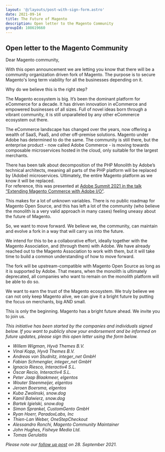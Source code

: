 ```yaml
---
layout: '@/layouts/post-with-sign-form.astro'
date: 2021-09-14
title: The Future of Magento
description: Open letter to the Magento Community
groupId: 108619660
---
```

## Open letter to the Magento Community

Dear Magento community,

With this open announcement we are letting you know that there will be a community organization driven fork of Magento. The purpose is to secure Magento's long term viability for all the businesses depending on it.

Why do we believe this is the right step?

The Magento ecosystem is big. It’s been the dominant platform for eCommerce for a decade. It has driven innovation in eCommerce and empowered businesses of all sizes. Full of novel ideas born through a vibrant community, it is still unparalleled by any other eCommerce ecosystem out there.

The eCommerce landscape has changed over the years, now offering a wealth of SaaS, PaaS, and other off-premise solutions. Magento under Adobe has determined to do the same. The community is still there, but the enterprise product - now called Adobe Commerce - is moving towards composable microservices hosted in the cloud, only suitable for the largest merchants.

There has been talk about decomposition of the PHP Monolith by Adobe’s technical architects, meaning all parts of the PHP platform will be replaced by (Adobe) microservices. Ultimately, the entire Magento platform as we know it will be replaced.  
For reference, this was presented at [Adobe Summit 2021 in the talk “Extending Magento Commerce with Adobe I/O”](https://business.adobe.com/summit/2021/sessions/extending-magento-commerce-with-adobe-io-s604.html).

This makes for a lot of unknown variables. There is no public roadmap for Magento Open Source, and this has left a lot of the community (who believe the monolith is a very valid approach in many cases) feeling uneasy about the future of Magento.

So, we want to move forward. We believe we, the community, can maintain and evolve a fork in a way that will carry us into the future.

We intend for this to be a collaborative effort, ideally together with the Magento Association, and (through them) with Adobe. We have already reached out to the Magento Association to work with them, but it will take time to build a common understanding of how to move forward.

The fork will be upstream-compatible with Magento Open Source as long as it is supported by Adobe. That means, when the monolith is ultimately deprecated, all companies who want to remain on the monolith platform will be able to do so.

We want to earn the trust of the Magento ecosystem. We truly believe we can not only keep Magento alive, we can give it a bright future by putting the focus on merchants, big AND small.

This is only the beginning. Magento has a bright future ahead. We invite you to join us.


*This initiative has been started by the companies and individuals signed below. If you want to publicly show your endorsement and be informed on future updates, please sign this open letter using the form below.*



 * *Willem Wigman,  Hyvä Themes B.V.*
 * *Vinai Kopp,  Hyvä Themes B.V.*
 * *Andreas von Studnitz,  integer_net GmbH*
 * *Fabian Schmengler,  integer_net GmbH*
 * *Ignacio Riesco,  Interactiv4 S.L.*
 * *Óscar Recio,  Interactiv4 S.L.*
 * *Peter Jaap Blaakmeer,  elgentos*
 * *Wouter Steenmeijer,  elgentos*
 * *Jeroen Boersma,  elgentos*
 * *Kuba Zwolinski,  snow.dog*
 * *Kamil Balwierz,  snow.dog*
 * *Bartek Igielski,  snow.dog*
 * *Simon Sprankel,  CustomGento GmbH*
 * *Ryan Hoerr,  ParadoxLabs, Inc*
 * *Thien-Lan Weber, OneStepCheckout*
 * *Alessandro Ronchi,  Magento Community Maintainer*
 * *John Hughes, Fisheye Media Ltd.*
 * *Tomas Gerulaitis*

*Please note our [follow up post](https://www.mage-os.community/blog/introducing-mage-os) on 28. September 2021.*